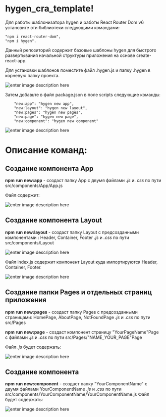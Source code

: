 # hygen_cra_template!
Для работы шаблонизатора hygen и работы React Router Dom v6 установите эти библиотеки следующими командами:

    "npm i react-router-dom",
    "npm i hygen".
    
Данный репозиторий содержит базовые шаблоны hygen для быстрого развертывания начальной структуры приложения на основе create-react-app.

Для установки шаблонов поместите файл .hygen.js и папку .hygen в корневую папку проекта.

![enter image description here](https://sun9-56.userapi.com/impf/-w7dYlWygBGRzU1izc_TAPr1dbjLmLsLTc3OcQ/2s04nGIePtI.jpg?size=201x226&quality=96&sign=8c2e27e5b2842a7be87ce7b5bebc9811&type=album)

Затем добавьте в файл package.json в поле scripts следующие команды:

		"new:app": "hygen new app",
		"new:layout": "hygen new layout",
		"new:pages": "hygen new pages",
		"new:page": "hygen new page",
		"new:component": "hygen new component"
    
![enter image description here](https://sun9-2.userapi.com/impf/Pm6oVlIAfd1j7Es3b3-OJnxm-ddQhS7OTkAZLA/2D8pGY-8Oug.jpg?size=1020x730&quality=96&sign=173051ed98838043409c21159b943685&type=album)

# Описание команд:

## Создание компонента App

**npm run new:app**  - создаст папку App с двумя файлами *.js* и *.css* по пути src/components/App/App.js

Файл содержит:

![enter image description here](https://sun9-17.userapi.com/impf/Ue9doVKQd6w8Atjs7zkXCYOvFkKrz9XkbaegTw/MiVa5Whp2J4.jpg?size=1448x1208&quality=96&sign=bd07bd1d8ff596798a0de87a6c998df2&type=album)

## Создание компонента Layout

**npm run new:layout**  - создаст папку Layout с предсозданными компонентами : Header, Container, Footer *.js* и *.css* по пути src/components/Layout

![enter image description here](https://sun9-63.userapi.com/impf/4yzyj1749R7VzqDF0-mBgY1HGllc87c76YVJIA/oLjkmugfgXI.jpg?size=198x201&quality=96&sign=3576035c00ec074f703f82381d92ca0a&type=album)

Файл index.js содержит компонент Layout куда импортируются Header, Container, Footer.

![enter image description here](https://sun9-27.userapi.com/impf/NEJQKj0ZB_w9TYrXoTVkKcUMQUTi-6nJBLAzjg/1AGlXgeIqoM.jpg?size=1416x1048&quality=96&sign=aa75c35ef427a4a1b2977ee1d444f434&type=album)

## Создание папки Pages и отдельных страниц приложения

**npm run new:pages**  - создаст папку Pages с предсозданными страницами: HomePage, AboutPage, NotFoundPage *.js* и *.css* по пути src/Pages

**npm run new:page**  - создаст компонент страницу "YourPageName"Page с файлами *.js* и *.css* по пути src/Pages/"NAME_YOUR_PAGE"Page

Файл *.js* будет содержать:

![enter image description here](https://sun9-52.userapi.com/impf/1WzAUDEnu8JmhQRv46DMwNYjE7GXP2Ftus1PWQ/OeEJuTDb3Bo.jpg?size=1482x1088&quality=96&sign=113a1b7891fcc0a85101ce0d03ddb6cc&type=album)

## Создание компонента

**npm run new:component**   - создаст папку "YourComponentName" с двумя файлами YourComponentName *.js* и *.css* по пути src/components/YourComponentName/YourComponentName.js
Файл будет содержать:

![enter image description here](https://sun9-17.userapi.com/impf/by8YN0UYfXGAd4IVaAFkWRBCBvQR2PhMT8DHgw/bF_yQ6DUsc0.jpg?size=1070x610&quality=96&sign=3d3160e76ccc50f6f43327fc9dfcbea7&type=album)
